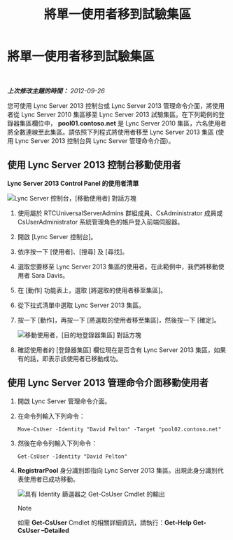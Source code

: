 ﻿---
title: 將單一使用者移到試驗集區
TOCTitle: 將單一使用者移到試驗集區
ms:assetid: e9de81a8-40dd-4446-81e7-a2b810eaea50
ms:mtpsurl: https://technet.microsoft.com/zh-tw/library/JJ205401(v=OCS.15)
ms:contentKeyID: 49292681
ms.date: 08/24/2015
mtps_version: v=OCS.15
ms.translationtype: HT
---

# 將單一使用者移到試驗集區

 

_**上次修改主題的時間：** 2012-09-26_

您可使用 Lync Server 2013 控制台或 Lync Server 2013 管理命令介面，將使用者從 Lync Server 2010 集區移至 Lync Server 2013 試驗集區。在下列範例的登錄器集區欄位中， **pool01.contoso.net** 是 Lync Server 2010 集區，六名使用者將全數連線至此集區。請依照下列程式將使用者移至 Lync Server 2013 集區 (使用 Lync Server 2013 控制台與 Lync Server 管理命令介面)。

## 使用 Lync Server 2013 控制台移動使用者

**Lync Server 2013 Control Panel 的使用者清單**

![Lync Server 控制台，\[移動使用者\] 對話方塊](images/JJ205401.a2bce284-0392-4db3-9bb2-9f12699738e7(OCS.15).jpg "Lync Server 控制台，[移動使用者] 對話方塊")

1.  使用屬於 RTCUniversalServerAdmins 群組成員、CsAdministrator 成員或 CsUserAdministrator 系統管理角色的帳戶登入前端伺服器。

2.  開啟 \[Lync Server 控制台\]。

3.  依序按一下 \[使用者\]、\[搜尋\] 及 \[尋找\]。

4.  選取您要移至 Lync Server 2013 集區的使用者。在此範例中，我們將移動使用者 Sara Davis。

5.  在 \[動作\] 功能表上，選取 \[將選取的使用者移至集區\]。

6.  從下拉式清單中選取 Lync Server 2013 集區。

7.  按一下 \[動作\]，再按一下 \[將選取的使用者移至集區\]，然後按一下 \[確定\]。
    
    ![移動使用者，\[目的地登錄器集區\] 對話方塊](images/JJ205401.8a375003-dc00-4541-b578-4d88f2010601(OCS.15).png "移動使用者，[目的地登錄器集區] 對話方塊")  

8.  確認使用者的 \[登錄器集區\] 欄位現在是否含有 Lync Server 2013 集區，如果有的話，即表示該使用者已移動成功。

## 使用 Lync Server 2013 管理命令介面移動使用者

1.  開啟 Lync Server 管理命令介面。

2.  在命令列輸入下列命令：
    
        Move-CsUser -Identity "David Pelton" -Target "pool02.contoso.net"

3.  然後在命令列輸入下列命令：
    
        Get-CsUser -Identity "David Pelton"

4.  **RegistrarPool** 身分識別即指向 Lync Server 2013 集區。出現此身分識別代表使用者已成功移動。
    
    ![具有 Identity 篩選器之 Get-CsUser Cmdlet 的輸出](images/JJ205401.bc5d4672-8068-4475-b882-dbd305c801a9(OCS.15).jpg "具有 Identity 篩選器之 Get-CsUser Cmdlet 的輸出")  
    
    > [!NOTE]  
    > 如需 <strong>Get-CsUser</strong> Cmdlet 的相關詳細資訊，請執行：<strong>Get-Help Get-CsUser –Detailed</strong>
    

